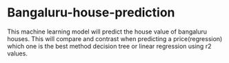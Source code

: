 # Bangaluru-house-prediction
This machine learning model will predict the house value of bangaluru houses. This will compare and contrast when predicting a price(regression) which one is the best method decision tree or linear regression using r2 values. 
